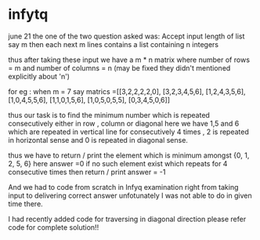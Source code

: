 # infytq
june 21
the one of the two question asked was:
Accept input length of list say m
then each next m lines contains a list containing n integers 

thus after taking these input we have a m * n matrix 
where number of rows = m and 
number of columns = n (may be fixed they didn't mentioned explicitly about 'n')

for eg : when m = 7 
 say matrics =[[3,2,2,2,2,0],
               [3,2,3,4,5,6],
               [1,2,4,3,5,6],
               [1,0,4,5,5,6],
               [1,1,0,1,5,6],
               [1,0,5,0,5,5],
               [0,3,4,5,0,6]]

thus our task is to find the minimum number which is repeated consecutively either in row , column or diagonal
here we have 1,5 and 6 which are repeated in vertical line for consecutively 4 times , 2 is repeated in horizontal sense and 0 is repeated in diagonal sense.

thus we have to return / print the element which is minimum amongst {0, 1, 2, 5, 6} here answer =0
if no such element exist which repeats for 4 consecutive times then return / print answer = -1

And we had to code from scratch in Infyq examination right from taking input to delivering correct answer unfotunately I was not able to do in given time there.

I had recently added code for traversing in diagonal direction please refer code for complete solution!!


